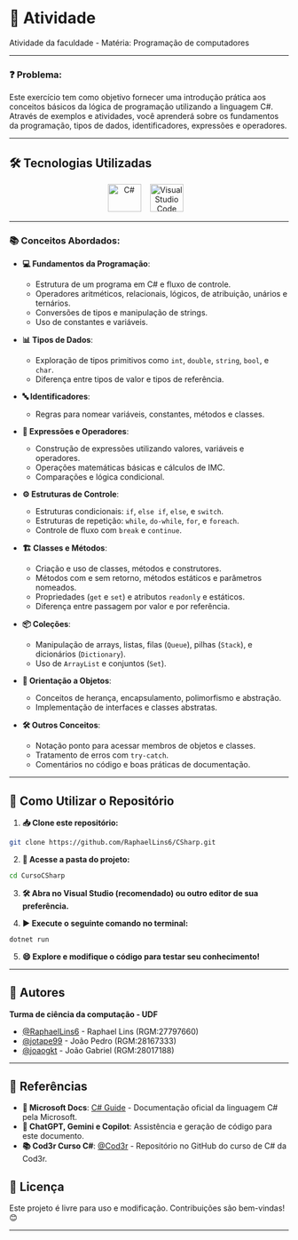 # 📝 Atividade

Atividade da faculdade - Matéria: Programação de computadores

---

### ❓ Problema:
    
Este exercício tem como objetivo fornecer uma introdução prática aos conceitos básicos da lógica de programação utilizando a linguagem C#. 
Através de exemplos e atividades, você aprenderá sobre os fundamentos da programação, tipos de dados, identificadores, expressões e operadores.

---

## 🛠️ Tecnologias Utilizadas

<p align="center"> 
<img src="https://cdn.jsdelivr.net/gh/devicons/devicon/icons/csharp/csharp-original.svg" alt="C#" width="60" height="50"/> &nbsp;&nbsp; 
<img src="https://upload.wikimedia.org/wikipedia/commons/thumb/9/9a/Visual_Studio_Code_1.35_icon.svg/2048px-Visual_Studio_Code_1.35_icon.svg.png" alt="Visual Studio Code" width="60" height="50"/> &nbsp;&nbsp;

---

### 📚 Conceitos Abordados:

* **💻 Fundamentos da Programação**: 
    * Estrutura de um programa em C# e fluxo de controle.
    * Operadores aritméticos, relacionais, lógicos, de atribuição, unários e ternários.
    * Conversões de tipos e manipulação de strings.
    * Uso de constantes e variáveis.

* **📊 Tipos de Dados**: 
    * Exploração de tipos primitivos como `int`, `double`, `string`, `bool`, e `char`.
    * Diferença entre tipos de valor e tipos de referência.

* **🔤 Identificadores**: 
    * Regras para nomear variáveis, constantes, métodos e classes.

* **🧮 Expressões e Operadores**:
    * Construção de expressões utilizando valores, variáveis e operadores.
    * Operações matemáticas básicas e cálculos de IMC.
    * Comparações e lógica condicional.

* **⚙️ Estruturas de Controle**:
    * Estruturas condicionais: `if`, `else if`, `else`, e `switch`.
    * Estruturas de repetição: `while`, `do-while`, `for`, e `foreach`.
    * Controle de fluxo com `break` e `continue`.

* **🏗️ Classes e Métodos**:
    * Criação e uso de classes, métodos e construtores.
    * Métodos com e sem retorno, métodos estáticos e parâmetros nomeados.
    * Propriedades (`get` e `set`) e atributos `readonly` e estáticos.
    * Diferença entre passagem por valor e por referência.

* **📦 Coleções**:
    * Manipulação de arrays, listas, filas (`Queue`), pilhas (`Stack`), e dicionários (`Dictionary`).
    * Uso de `ArrayList` e conjuntos (`Set`).

* **🧩 Orientação a Objetos**:
    * Conceitos de herança, encapsulamento, polimorfismo e abstração.
    * Implementação de interfaces e classes abstratas.

* **🛠️ Outros Conceitos**:
    * Notação ponto para acessar membros de objetos e classes.
    * Tratamento de erros com `try-catch`.
    * Comentários no código e boas práticas de documentação.

---

## 🚀 Como Utilizar o Repositório

1. **📥 Clone este repositório:**
```bash
git clone https://github.com/RaphaelLins6/CSharp.git
```

2. **📂 Acesse a pasta do projeto:**

```bash
cd CursoCSharp
```

3. **🛠️ Abra no Visual Studio (recomendado) ou outro editor de sua preferência.**

4. **▶️ Execute o seguinte comando no terminal:**

```bash
dotnet run
```

5. **😄 Explore e modifique o código para testar seu conhecimento!**

---

## 👥 Autores

**Turma de ciência da computação - UDF**
- [@RaphaelLins6](https://www.github.com/RaphaelLins6) - Raphael Lins (RGM:27797660)
- [@jotape99](https://www.github.com/jotape99) - João Pedro (RGM:28167333)
- [@joaogkt](https://www.github.com/joaogkt) - João Gabriel (RGM:28017188)

---

## 📖 Referências

* **📘 Microsoft Docs**: [C# Guide](https://docs.microsoft.com/en-us/dotnet/csharp/language-reference/) - Documentação oficial da linguagem C# pela Microsoft.
* **🤖 ChatGPT, Gemini e Copilot**: Assistência e geração de código para este documento.
* **📚 Cod3r Curso C#**: [@Cod3r](https://github.com/cod3rcursos/curso-c-sharp) - Repositório no GitHub do curso de C# da Cod3r.

## 📜 Licença

Este projeto é livre para uso e modificação. Contribuições são bem-vindas! 😊

---